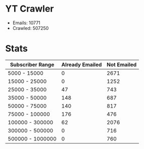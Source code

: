# YT Crawler
- Emails: 10771
- Crawled: 507250

# Stats
| Subscriber Range  | Already Emailed | Not Emailed |
|-------|-------|-------|
| 5000 - 15000 | 0 | 2671 |
| 15000 - 25000 | 0 | 1252 |
| 25000 - 35000 | 47 | 743 |
| 35000 - 50000 | 148 | 687 |
| 50000 - 75000 | 140 | 817 |
| 75000 - 100000 | 176 | 476 |
| 100000 - 300000 | 62 | 2076 |
| 300000 - 500000 | 0 | 716 |
| 500000 - 1000000 | 0 | 760 |
